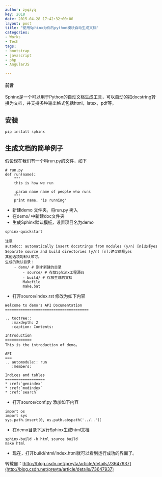 ```yaml
---
author: zyqzyq
key: 2018
date: 2015-04-28 17:42:32+00:00
layout: post
title: "使用Sphinx为你的python模块自动生成文档"
categories:
- Works
- Tech
tags:
- bootstrap
- javascript
- php
- AngularJS

---
```


#### 前言

Sphinx是一个可以用于Python的自动文档生成工具，可以自动的把docstring转换为文档，并支持多种输出格式包括html，latex，pdf等。

## 安装
	pip install sphinx

## 生成文档的简单例子
	
假设现在我们有一个叫run.py的文件，如下

```
# run.py
def run(name):
    """
    this is how we run

    :param name name of people who runs
    """
    print name, 'is running'
```

- 新建demo 文件夹，将run.py 拷入
- 在demo/ 中新建doc文件夹
- 生成Sphinx默认模板，设置项目名为demo
```
sphinx-quickstart 
```
	注意
	autodoc: automatically insert docstrings from modules (y/n) [n]选择yes
	Separate source and build directories (y/n) [n]:建议选择yes
	其他选项均默认即可。
	生成的默认目录：
		- demo/ # 刚才新建的目录
		    - source/ # 存放Sphinx工程源码
		    - build/ # 存放生成的文档
		    Makefile
		    make.bat
- 打开source/index.rst 修改为如下内容

```
Welcome to demo's API Documentation
======================================

.. toctree::
   :maxdepth: 2
   :caption: Contents:

Introduction
============
This is the introduction of demo。

API
===
.. automodule:: run
   :members:

Indices and tables
==================
* :ref:`genindex`
* :ref:`modindex`
* :ref:`search`
```
- 打开source/conf.py 添加如下内容

```
import os
import sys
sys.path.insert(0, os.path.abspath('../..'))
```
- 在demo目录下运行Sphinx生成html文档	

```
sphinx-build -b html source build
make html
```
- 现在，打开build/html/index.html就可以看到运行成功的界面了。
	
转载自：[http://blog.csdn.net/preyta/article/details/73647937](http://blog.csdn.net/preyta/article/details/73647937)
